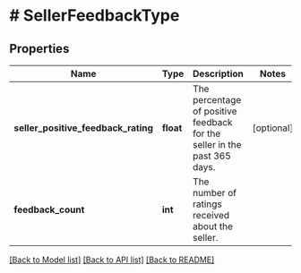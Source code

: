 # # SellerFeedbackType

## Properties

Name | Type | Description | Notes
------------ | ------------- | ------------- | -------------
**seller_positive_feedback_rating** | **float** | The percentage of positive feedback for the seller in the past 365 days. | [optional]
**feedback_count** | **int** | The number of ratings received about the seller. |

[[Back to Model list]](../../README.md#models) [[Back to API list]](../../README.md#endpoints) [[Back to README]](../../README.md)
